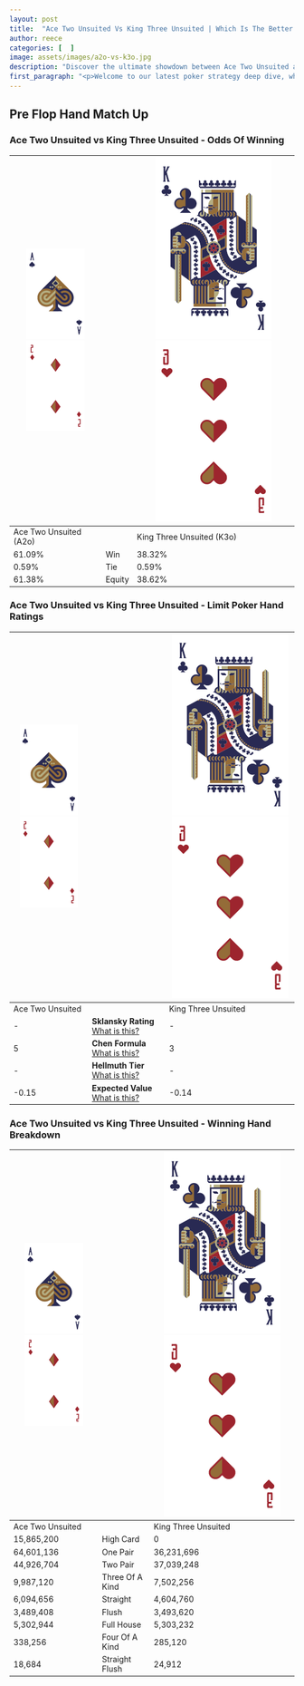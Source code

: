 ```yaml
---
layout: post
title:  "Ace Two Unsuited Vs King Three Unsuited | Which Is The Better Hand In Poker? A Complete Guide"
author: reece
categories: [  ]
image: assets/images/a2o-vs-k3o.jpg
description: "Discover the ultimate showdown between Ace Two Unsuited and King Three Unsuited in poker! Uncover the odds, strategies, and scenarios where one hand triumphs over the other. Get ready to up your poker game with this thrilling analysis."
first_paragraph: "<p>Welcome to our latest poker strategy deep dive, where we're pitting two distinct hands against each other in a high-stakes showdown: Ace Two Unsuited vs King Three Unsuited.</p><p>In the dynamic world of poker, every decision counts, and knowing which hand holds the upper hand is key to your success at the table.</p><p>In this article, we'll dissect these two hands, explore the scenarios where one dominates the other, and equip you with the knowledge to make strategic choices that can tip the odds in your favor.</p><p>Get ready to unravel the intriguing dynamics of these poker hands and elevate your game to new heights.</p>"
---
```




[comment]: # (sp0)

## Pre Flop Hand Match Up

<div class="table hand-ratings" markdown="1"> 



### Ace Two Unsuited vs King Three Unsuited - Odds Of Winning


    
| ![image info](assets/images/hand1/A.png) ![image info](assets/images/hand1/2o.png) |  | ![image info](assets/images/hand2/K.png) ![image info](assets/images/hand2/3o.png) |
| -------- | -------- | -------- |
| Ace Two Unsuited (A2o) |  | King Three Unsuited (K3o) |
| 61.09% | Win | 38.32% |
| 0.59% | Tie | 0.59% |
| 61.38% | Equity | 38.62% |




[comment]: # (sp1)



### Ace Two Unsuited vs King Three Unsuited - Limit Poker Hand Ratings


    
| ![image info](assets/images/hand1/A.png) ![image info](assets/images/hand1/2o.png) |  | ![image info](assets/images/hand2/K.png) ![image info](assets/images/hand2/3o.png) |
| -------- | -------- | -------- |
| Ace Two Unsuited |  | King Three Unsuited |
| - | **Sklansky Rating** [What is this?](/sklansky-rating-explained) | - |
| 5 | **Chen Formula** [What is this?](/chen-formula-explained) | 3 |
| - | **Hellmuth Tier** [What is this?](/Hellmuth-tier-explained) | - |
| -0.15 | **Expected Value** [What is this?](/expected-value-explained) | -0.14 |




[comment]: # (sp2)



### Ace Two Unsuited vs King Three Unsuited - Winning Hand Breakdown


    
| ![image info](assets/images/hand1/A.png) ![image info](assets/images/hand1/2o.png) |  | ![image info](assets/images/hand2/K.png) ![image info](assets/images/hand2/3o.png) |
| -------- | -------- | -------- |
| Ace Two Unsuited |  | King Three Unsuited |
| 15,865,200 | High Card | 0 |
| 64,601,136 | One Pair | 36,231,696 |
| 44,926,704 | Two Pair | 37,039,248 |
| 9,987,120 | Three Of A Kind | 7,502,256 |
| 6,094,656 | Straight | 4,604,760 |
| 3,489,408 | Flush | 3,493,620 |
| 5,302,944 | Full House | 5,303,232 |
| 338,256 | Four Of A Kind | 285,120 |
| 18,684 | Straight Flush | 24,912 |




[comment]: # (sp3)



</div>

[comment]: # (sp4)



[comment]: # (sp5)

